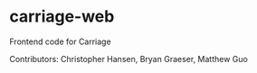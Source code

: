 # carriage-web
Frontend code for Carriage

Contributors: Christopher Hansen, Bryan Graeser, Matthew Guo